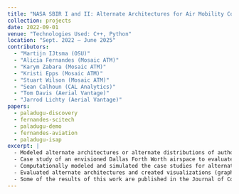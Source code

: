 ```yaml
---
title: "NASA SBIR I and II: Alternate Architectures for Air Mobility Contingency Management"
collection: projects
date: 2022-09-01
venue: "Technologies Used: C++, Python"
location: "Sept. 2022 – June 2025"
contributors:
  - "Martijn IJtsma (OSU)"
  - "Alicia Fernandes (Mosaic ATM)"
  - "Karym Zabara (Mosaic ATM)"
  - "Kristi Epps (Mosaic ATM)"
  - "Stuart Wilson (Mosaic ATM)"
  - "Sean Calhoun (CAL Analytics)"
  - "Tom Davis (Aerial Vantage)"
  - "Jarrod Lichty (Aerial Vantage)"
papers:
  - paladugu-discovery
  - fernandes-scitech
  - paladugu-demo
  - fernandes-aviation
  - paladugu-isap
excerpt: |
  - Modeled alternate architectures or alternate distributions of authority and responsibility.
  - Case study of an envisioned Dallas Forth Worth airspace to evaluate the alternate architectures.
  - Computationally modeled and simulated the case studies for alternate architectures and analyzed the output for emergent properties like coordination and overall workload.
  - Evaluated alternate architectures and created visualizations (graphs and networks) to show tradeoffs, like high information exchange vs. faster contingency detection.
  - Some of the results of this work are published in the Journal of Cognitive Engineering and Decision Making (JCEDM). https://doi.org/10.1177/15553434251327698
---
```

